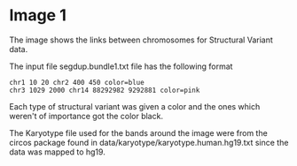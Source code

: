 # Image 1

The image shows the links between chromosomes for Structural Variant data. 

The input file segdup.bundle1.txt file has the following format
```
chr1 10 20 chr2 400 450 color=blue
chr3 1029 2000 chr14 88292982 9292881 color=pink
```
Each type of structural variant was given a color and the ones which weren't of importance got the color black.

The Karyotype file used for the bands around the image were from the circos package found in data/karyotype/karyotype.human.hg19.txt since the data was mapped to hg19.
